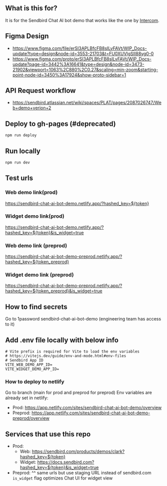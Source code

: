 ## What is this for?
It is for the Sendbird Chat AI bot demo that works like the one by [Intercom](https://www.intercom.com/view-demos).

## Figma Design
- https://www.figma.com/file/erSI3APLBfcFB8sILvFAVt/WIP_Docs-update?type=design&node-id=3553-21703&t=FU0XUVlgSII88yg0-0
- https://www.figma.com/proto/erSI3APLBfcFB8sILvFAVt/WIP_Docs-update?page-id=3442%3A16641&type=design&node-id=3473-21902&viewport=1063%2C880%2C0.27&scaling=min-zoom&starting-point-node-id=3450%3A17924&show-proto-sidebar=1

## API Request workflow
- https://sendbird.atlassian.net/wiki/spaces/PLAT/pages/2087026747/Web+demo+verion+2

## Deploy to gh-pages (#deprecated)
```bash
npm run deploy
```
## Run locally
```bash
npm run dev
```
## Test urls
### Web demo link(prod)
https://sendbird-chat-ai-bot-demo.netlify.app/?hashed_key=${token}

### Widget demo link(prod)
https://sendbird-chat-ai-bot-demo.netlify.app/?hashed_key=${token}&is_widget=true

### Web demo link (preprod)
https://sendbird-chat-ai-bot-demo-preprod.netlify.app/?hashed_key=${token_preprod}

### Widget demo link (preprod)
https://sendbird-chat-ai-bot-demo-preprod.netlify.app/?hashed_key=${token_preprod}&is_widget=true

## How to find secrets
Go to 1password
sendbird-chat-ai-bot-demo (engineering team has access to it)

## Add .env file locally with below info
```
# Vite prefix is required for Vite to load the env variables
# https://vitejs.dev/guide/env-and-mode.html#env-files
# Sendbird App ID
VITE_WEB_DEMO_APP_ID=
VITE_WIDGET_DEMO_APP_ID=
```

### How to deploy to netlify
Go to branch (main for prod and preprod for preprod)
Env variables are already set in netlify:
- Prod: https://app.netlify.com/sites/sendbird-chat-ai-bot-demo/overview
- Preprod: https://app.netlify.com/sites/sendbird-chat-ai-bot-demo-preprod/overview

## Services that use this repo
* Prod:
    * Web: https://sendbird.com/products/demos/clark?hashed_key=${token}
    * Widget: https://docs.sendbird.com?hashed_key=${token}&is_widget=true
* Preprod: ^^ same urls but use staging URL instead of sendbird.com
`is_widget` flag optimizes Chat UI for widget view
